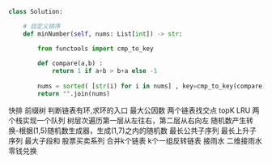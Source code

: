 ```python
class Solution:

    # 自定义排序
    def minNumber(self, nums: List[int]) -> str:

        from functools import cmp_to_key
        
        def compare(a,b) : 
            return 1 if a+b > b+a else -1
        
        nums = sorted( [str(i) for i in nums] , key=cmp_to_key(compare)) 
        return "".join(nums)
```

快排
前缀树
判断链表有环,求环的入口
最大公因数
两个链表找交点
topK
LRU
两个栈实现一个队列
树层次遍历第一层从左往右，第二层从右向左
随机数产生转换-根据(1,5)随机数生成器，生成(1,7)之内的随机数
最长公共子序列
最长上升子序列
最大子段和
股票买卖系列
合并k个链表
k个一组反转链表
接雨水
二维接雨水
零钱兑换